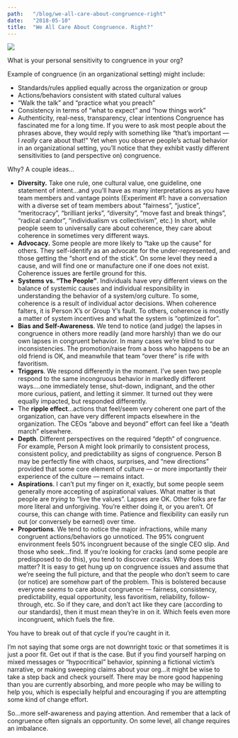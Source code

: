 ```yaml
---
path:	"/blog/we-all-care-about-congruence-right"
date:	"2018-05-10"
title:	"We All Care About Congruence. Right?"
---
```


![](/images/1*ulZSj0RwQt8MoC41fqWjBw@2x.jpeg)

What is your personal sensitivity to congruence in your org?

Example of congruence (in an organizational setting) might include:

* Standards/rules applied equally across the organization or group
* Actions/behaviors consistent with stated cultural values
* “Walk the talk” and “practice what you preach”
* Consistency in terms of “what to expect” and “how things work”
* Authenticity, real-ness, transparency, clear intentions
Congruence has fascinated me for a long time. If you were to ask most people about the phrases above, they would reply with something like “that’s important — I *really* care about that!” Yet when you observe people’s actual behavior in an organizational setting, you’ll notice that they exhibit vastly different sensitivities to (and perspective on) congruence.

Why? A couple ideas…

* **Diversity.** Take one rule, one cultural value, one guideline, one statement of intent…and you’ll have as many interpretations as you have team members and vantage points (Experiment #1: have a conversation with a diverse set of team members about “fairness”, “justice”, “meritocracy”, “brilliant jerks”, “diversity”, “move fast and break things”, “radical candor”, “individualism vs collectivism”, etc.) In short, while people seem to universally care about coherence, they care about coherence in sometimes very different ways.
* **Advocacy.** Some people are more likely to “take up the cause” for others. They self-identify as an advocate for the under-represented, and those getting the “short end of the stick”. On some level they need a cause, and will find one or manufacture one if one does not exist. Coherence issues are fertile ground for this.
* **Systems vs. “The People”**. Individuals have very different views on the balance of systemic causes and individual responsibility in understanding the behavior of a system/org culture. To some, coherence is a result of individual actor decisions. When coherence falters, it is Person X’s or Group Y’s fault. To others, coherence is mostly a matter of system incentives and what the system is “optimized for”.
* **Bias and Self-Awareness**. We tend to notice (and judge) the lapses in congruence in others more readily (and more harshly) than we do our own lapses in congruent behavior. In many cases we’re blind to our inconsistencies. The promotion/raise from a boss who happens to be an old friend is OK, and meanwhile that team “over there” is rife with favoritism.
* **Triggers**. We respond differently in the moment. I’ve seen two people respond to the same incongruous behavior in markedly different ways….one immediately tense, shut-down, indignant, and the other more curious, patient, and letting it simmer. It turned out they were equally impacted, but responded differently.
* The **ripple effect**…actions that feel/seem very coherent one part of the organization, can have very different impacts elsewhere in the organization. The CEOs “above and beyond” effort can feel like a “death march” elsewhere.
* **Depth**. Different perspectives on the required “depth” of congruence. For example, Person A might look primarily to consistent process, consistent policy, and predictability as signs of congruence. Person B may be perfectly fine with chaos, surprises, and “new directions” provided that some core element of culture — or more importantly their experience of the culture — remains intact.
* **Aspirations**. I can’t put my finger on it, exactly, but some people seem generally more accepting of aspirational values. What matter is that people are *trying* to “live the values”. Lapses are OK. Other folks are far more literal and unforgiving. You’re either doing it, or you aren’t. Of course, this can change with time. Patience and flexibility can easily run out (or conversely be earned) over time.
* **Proportions**. We tend to notice the major infractions, while many congruent actions/behaviors go unnoticed. The 95% congruent environment feels 50% incongruent because of the single CEO slip. And those who seek…find. If you’re looking for cracks (and some people are predisposed to do this), you tend to discover cracks.
Why does this matter? It is easy to get hung up on congruence issues and assume that we’re seeing the full picture, and that the people who don’t seem to care (or notice) are somehow part of the problem. This is bolstered because everyone *seems* to care about congruence — fairness, consistency, predictability, equal opportunity, less favoritism, reliability, follow-through, etc. So if they care, and don’t act like they care (according to our standards), then it must mean they’re in on it. Which feels even more incongruent, which fuels the fire.

You have to break out of that cycle if you’re caught in it.

I’m not saying that some orgs are not downright toxic or that sometimes it is just a poor fit. Get out if that is the case. But if you find yourself harping on mixed messages or “hypocritical” behavior, spinning a fictional victim’s narrative, or making sweeping claims about your org…it might be wise to take a step back and check yourself. There may be more good happening than you are currently absorbing, and more people who may be willing to help you, which is especially helpful and encouraging if you are attempting some kind of change effort.

So…more self-awareness and paying attention. And remember that a lack of congruence often signals an opportunity. On some level, all change requires an imbalance.

